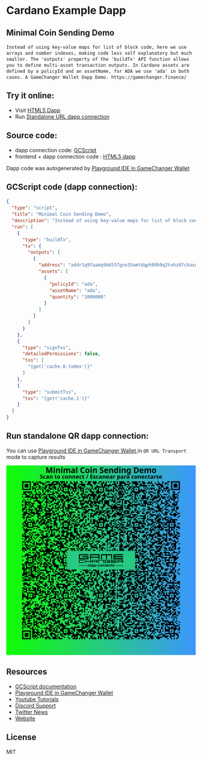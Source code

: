 
# Cardano Example Dapp

## **Minimal Coin Sending Demo**

    Instead of using key-value maps for list of block code, here we use arrays and number indexes, making code less self explanatory but much smaller. The 'outputs' property of the 'buildTx' API function allows you to define multi-asset transaction outputs. In Cardano assets are defined by a policyId and an assetName, for ADA we use 'ada' in both cases. A GameChanger Wallet Dapp Demo. https://gamechanger.finance/


## Try it online: 

-  Visit [HTML5 Dapp](https://raw.githubusercontent.com/GameChangerFinance/gamechanger.wallet/main/examples/Minimal%20Coin%20Sending%20Demo.html)
-  Run [Standalone URL dapp connection](https://beta-wallet.gamechanger.finance/api/2/run/1-H4sIAAAAAAAAA1WSy27bMBBFf2WgjVrAcZy0tuHsDAdovWgRoAG6CLIYkSOJNUVKfNhSjPx7h5IdtNJCwvDM497hOQtDS9lD5oVTbchmWVBBp8APZVSDGnZWGfhFRipTwSM1lhlJE66sYXJvfCCUYEuIPlEHGm6OqCNBg62H0jrQyocEFNqKAwgraQY1OYITcRIBOoeDBzQSTGwKcqCMpJ78jGscUtGUA5q8B0-6BOpbjQaDdQMUMUATRQ2eB9bk5vBcE-Q2hjYGn0PrbEsuDGmAkE6KqLR87nPYPu2hjEYkJcC59uRhsBGCBUmlMqwg6qBu0HsKEBwajxN8KT6HvYEdOonGwkixCJY1ZUsoBkBorVZi2MtRHpqJ-4kNe5C82T5urzbkKDFn6VDYUINAT9xhC9-Y3dVoKvbld5IY4BHbdlzHHOoQWv9we1sxJSZqzt3RCLrlZbnIS3o5Xxd90Z423WcP5-wiZERQSscOM5X-7rpNidh0m8NquVxXR_qyxCbIrq03m3rT3Ye-flusuWNfreLpVMnVn9VxUYrFV7Okurrf3A_90fPnSN51XdN3pWnXQzyZ9dCJt9idHE8xmTa2v_o09sfrWTLqI9JFNHxDBw7cLcYne3_l9332IdCryjz3frymAZUm-USuUd7z2rhPidpTEp96ZueKwqdcoKhpvpiH_jv1-ef37PXferFoVJgqjln_Jd0lnAf4C0jn73lJAwAA)

## Source code:

- dapp connection code: [GCScript](https://github.com/GameChangerFinance/gamechanger.wallet/blob/main/examples/Minimal%20Coin%20Sending%20Demo.gcscript)
- frontend + dapp connection code : [HTML5 dapp](https://github.com/GameChangerFinance/gamechanger.wallet/blob/main/examples/Minimal%20Coin%20Sending%20Demo.html)

Dapp code was autogenerated by [Playground IDE in GameChanger Wallet ](https://beta-wallet.gamechanger.finance/playground)

## GCScript code (dapp connection):
```json
{
  "type": "script",
  "title": "Minimal Coin Sending Demo",
  "description": "Instead of using key-value maps for list of block code, here we use arrays and number indexes, making code less self explanatory but much smaller. The 'outputs' property of the 'buildTx' API function allows you to define multi-asset transaction outputs. In Cardano assets are defined by a policyId and an assetName, for ADA we use 'ada' in both cases. A GameChanger Wallet Dapp Demo. https://gamechanger.finance/",
  "run": [
    {
      "type": "buildTx",
      "tx": {
        "outputs": [
          {
            "address": "addr1q9faamq9k6557gve35amtdqph99h9q2txhz07chaxg6uwwgd6j6v0fc04n5ehg292yxvs292vesrqqmxqfnp7yuwn7yqczuqwr",
            "assets": [
              {
                "policyId": "ada",
                "assetName": "ada",
                "quantity": "1000000"
              }
            ]
          }
        ]
      }
    },
    {
      "type": "signTxs",
      "detailedPermissions": false,
      "txs": [
        "{get('cache.0.txHex')}"
      ]
    },
    {
      "type": "submitTxs",
      "txs": "{get('cache.1')}"
    }
  ]
}
```

## Run standalone QR dapp connection: 

You can use [Playground IDE in GameChanger Wallet ](https://beta-wallet.gamechanger.finance/playground) in `QR URL Transport` mode to capture results

[![QR URL Transport](https://raw.githubusercontent.com/GameChangerFinance/gamechanger.wallet/main/examples/Minimal%20Coin%20Sending%20Demo.png)](https://beta-wallet.gamechanger.finance/api/2/run/1-H4sIAAAAAAAAA1WSy27bMBBFf2WgjVrAcZy0tuHsDAdovWgRoAG6CLIYkSOJNUVKfNhSjPx7h5IdtNJCwvDM497hOQtDS9lD5oVTbchmWVBBp8APZVSDGnZWGfhFRipTwSM1lhlJE66sYXJvfCCUYEuIPlEHGm6OqCNBg62H0jrQyocEFNqKAwgraQY1OYITcRIBOoeDBzQSTGwKcqCMpJ78jGscUtGUA5q8B0-6BOpbjQaDdQMUMUATRQ2eB9bk5vBcE-Q2hjYGn0PrbEsuDGmAkE6KqLR87nPYPu2hjEYkJcC59uRhsBGCBUmlMqwg6qBu0HsKEBwajxN8KT6HvYEdOonGwkixCJY1ZUsoBkBorVZi2MtRHpqJ-4kNe5C82T5urzbkKDFn6VDYUINAT9xhC9-Y3dVoKvbld5IY4BHbdlzHHOoQWv9we1sxJSZqzt3RCLrlZbnIS3o5Xxd90Z423WcP5-wiZERQSscOM5X-7rpNidh0m8NquVxXR_qyxCbIrq03m3rT3Ye-flusuWNfreLpVMnVn9VxUYrFV7Okurrf3A_90fPnSN51XdN3pWnXQzyZ9dCJt9idHE8xmTa2v_o09sfrWTLqI9JFNHxDBw7cLcYne3_l9332IdCryjz3frymAZUm-USuUd7z2rhPidpTEp96ZueKwqdcoKhpvpiH_jv1-ef37PXferFoVJgqjln_Jd0lnAf4C0jn73lJAwAA)

## Resources
- [GCScript documentation](https://beta-wallet.gamechanger.finance/doc/api/v2/api.html)
- [Playground IDE in GameChanger Wallet ](https://beta-wallet.gamechanger.finance/playground)
- [Youtube Tutorials](https://www.youtube.com/@gamechanger.finance)
- [Discord Support](https://discord.gg/vpbfyRaDKG)
- [Twitter News](https://twitter.com/GameChangerOk)
- [Website](https://gamechanger.finance)

## License
MIT 
    
